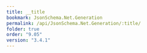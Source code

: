 ```yaml
---
title: __title
bookmark: JsonSchema.Net.Generation
permalink: /api/JsonSchema.Net.Generation/:title/
folder: true
order: "9.05"
version: "3.4.1"
---
```

